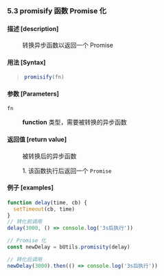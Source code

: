 ### 5.3 promisify 函数 Promise 化

#### 描述 [description]

&nbsp;&nbsp;&nbsp;&nbsp;&nbsp;&nbsp;&nbsp;&nbsp; 转换异步函数以返回一个 Promise

#### 用法 [Syntax]

> ```js
> promisify(fn)
> ```

#### 参数 [Parameters]

`fn`

&nbsp;&nbsp;&nbsp;&nbsp;&nbsp;&nbsp;&nbsp;&nbsp; **function** 类型，需要被转换的异步函数

#### 返回值 [return value]

&nbsp;&nbsp;&nbsp;&nbsp;&nbsp;&nbsp;&nbsp;&nbsp; 被转换后的异步函数

&nbsp;&nbsp;&nbsp;&nbsp;&nbsp;&nbsp;&nbsp;&nbsp; 1. 该函数执行后返回一个  `Promise` 

#### 例子 [examples]

```js
function delay(time, cb) {
  setTimeout(cb, time)
}
// 转化前调用
delay(3000, () => console.log('3s后执行'))

// Promise 化
const newDelay = bUtils.promisity(delay)

// 转化后调用
newDelay(3000).then(() => console.log('3s后执行'))
```

